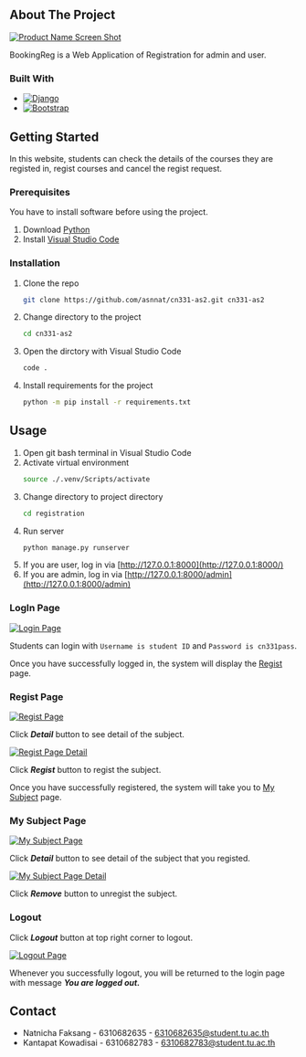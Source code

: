 <!-- ABOUT THE PROJECT -->
## About The Project

[![Product Name Screen Shot][product-screenshot]][github-url]

BookingReg is a Web Application of Registration for admin and user.

### Built With

* [![Django][djangoproject.com]][Django-url]
* [![Bootstrap][Bootstrap.com]][Bootstrap-url]

<!-- GETTING STARTED -->
## Getting Started

In this website, students can check the details of the courses they are registed in, regist courses and cancel the regist request.

### Prerequisites

You have to install software before using the project.

1. Download [Python](https://www.python.org/downloads/)
2. Install [Visual Studio Code](https://code.visualstudio.com/download)

### Installation

1. Clone the repo
    ```sh
    git clone https://github.com/asnnat/cn331-as2.git cn331-as2
    ```
2. Change directory to the project
    ```sh
    cd cn331-as2
    ```
2. Open the dirctory with Visual Studio Code
    ```sh
    code .
    ```
5. Install requirements for the project
    ```sh
    python -m pip install -r requirements.txt
    ```

<!-- USAGE -->
## Usage

1. Open git bash terminal in Visual Studio Code
2. Activate virtual environment
    ```sh
    source ./.venv/Scripts/activate
    ```
3. Change directory to project directory
    ```sh
    cd registration
    ```
4. Run server
    ```sh
    python manage.py runserver
    ```
5. If you are user, log in via [http://127.0.0.1:8000](http://127.0.0.1:8000/)
6. If you are admin, log in via [http://127.0.0.1:8000/admin](http://127.0.0.1:8000/admin)

### LogIn Page 

[![Login Page](images/user_login.png)](http://127.0.0.1:8000/)

Students can login with `Username is student ID` and `Password is cn331pass`.

Once you have successfully logged in, the system will display the [Regist](#regist-page) page.
 
### Regist Page

[![Regist Page](images/user_subject.png)](http://127.0.0.1:8000/regist/)

Click ***Detail*** button to see detail of the subject.

[![Regist Page Detail](images/user_registsubject.png)]()

Click ***Regist*** button to regist the subject.

Once you have successfully registered, the system will take you to [My Subject](#my-subject-page) page.

### My Subject Page

[![My Subject Page](images/user_mysubject.png)](http://127.0.0.1:8000/regist/mysubject)

Click ***Detail*** button to see detail of the subject that you registed.

[![My Subject Page Detail](images/user_removesubject.png)]()

Click ***Remove*** button to unregist the subject.

### Logout

Click ***Logout*** button at top right corner to logout.

[![Logout Page](images/user_logout.png)]()

Whenever you successfully logout, you will be returned to the login page with message ***You are logged out.***

<!-- CONTACT -->
## Contact

* Natnicha Faksang - 6310682635 - 6310682635@student.tu.ac.th
* Kantapat Kowadisai - 6310682783 - 6310682783@student.tu.ac.th

<!-- MARKDOWN LINKS & IMAGES -->
[product-screenshot]: images/user_login.png
[github-url]: https://github.com/asnnat/cn331-as2
[djangoproject.com]: https://img.shields.io/badge/Djang0-35495E?style=for-the-badge&logo=django&logoColor=4FC08D
[Django-url]: https://www.djangoproject.com/
[Bootstrap.com]: https://img.shields.io/badge/Bootstrap-563D7C?style=for-the-badge&logo=bootstrap&logoColor=white
[Bootstrap-url]: https://getbootstrap.com